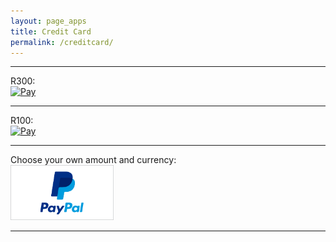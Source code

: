 ```yaml
---
layout: page_apps
title: Credit Card
permalink: /creditcard/
---
```

<hr>
<a>R300:</a>
<br>
<a href="https://www.payfast.co.za/eng/process?cmd=_paynow&amp;receiver=11414564&amp;item_name=Dao+Wiz+music+fund.&amp;amount=300.00&amp;return_url=http%3A%2F%2Fdaowiz.org&amp;cancel_url=http%3A%2F%2Fdaowiz.org"><img src="https://www.payfast.co.za/images/buttons/light-small-paynow.png" width="165" height="36" alt="Pay" title="Pay Now with PayFast" /></a>
<br>
<hr>
<a>R100:</a>
<br>
<a href="https://www.payfast.co.za/eng/process?cmd=_paynow&amp;receiver=11414564&amp;item_name=Dao+Wiz+music+fund.&amp;amount=100.00&amp;return_url=http%3A%2F%2Fdaowiz.org%2Fpayments&amp;cancel_url=http%3A%2F%2Fdaowiz.org%2Fpayments"><img src="https://www.payfast.co.za/images/buttons/light-small-paynow.png" width="165" height="36" alt="Pay" title="Pay Now with PayFast" /></a>
<br>
<hr>
<a>Choose your own amount and currency:</a>
<br>
<a href="https://paypal.me/nativeleap?locale.x=en_US"><img src="../assets/img/currencyicons/paypal.png" width="165">
<hr>
